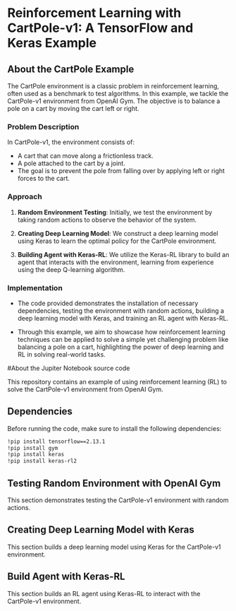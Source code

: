 # Reinforcement Learning with CartPole-v1: A TensorFlow and Keras Example


## About the CartPole Example

The CartPole environment is a classic problem in reinforcement learning, often used as a benchmark to test algorithms. In this example, we tackle the CartPole-v1 environment from OpenAI Gym. The objective is to balance a pole on a cart by moving the cart left or right.

### Problem Description

In CartPole-v1, the environment consists of:

- A cart that can move along a frictionless track.
- A pole attached to the cart by a joint.
- The goal is to prevent the pole from falling over by applying left or right forces to the cart.

### Approach

1. **Random Environment Testing**: Initially, we test the environment by taking random actions to observe the behavior of the system.

2. **Creating Deep Learning Model**: We construct a deep learning model using Keras to learn the optimal policy for the CartPole environment.

3. **Building Agent with Keras-RL**: We utilize the Keras-RL library to build an agent that interacts with the environment, learning from experience using the deep Q-learning algorithm.

### Implementation

- The code provided demonstrates the installation of necessary dependencies, testing the environment with random actions, building a deep learning model with Keras, and training an RL agent with Keras-RL.

- Through this example, we aim to showcase how reinforcement learning techniques can be applied to solve a simple yet challenging problem like balancing a pole on a cart, highlighting the power of deep learning and RL in solving real-world tasks.



#About the Jupiter Notebook source code

This repository contains an example of using reinforcement learning (RL) to solve the CartPole-v1 environment from OpenAI Gym.

## Dependencies

Before running the code, make sure to install the following dependencies:

```bash
!pip install tensorflow==2.13.1
!pip install gym
!pip install keras
!pip install keras-rl2
```

## Testing Random Environment with OpenAI Gym

This section demonstrates testing the CartPole-v1 environment with random actions.

## Creating Deep Learning Model with Keras

This section builds a deep learning model using Keras for the CartPole-v1 environment.

## Build Agent with Keras-RL

This section builds an RL agent using Keras-RL to interact with the CartPole-v1 environment.


